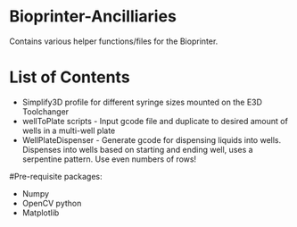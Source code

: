 # Bioprinter-Ancilliaries
Contains various helper functions/files for the Bioprinter.

# List of Contents
- Simplify3D profile for different syringe sizes mounted on the E3D Toolchanger
- wellToPlate scripts - Input gcode file and duplicate to desired amount of wells in a multi-well plate
- WellPlateDispenser - Generate gcode for dispensing liquids into wells. Dispenses into wells based on starting and ending well, uses a serpentine pattern. Use even numbers of rows!

#Pre-requisite packages:
- Numpy
- OpenCV python
- Matplotlib